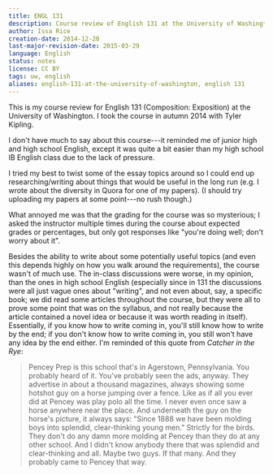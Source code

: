 ```yaml
---
title: ENGL 131
description: Course review of English 131 at the University of Washington
author: Issa Rice
creation-date: 2014-12-20
last-major-revision-date: 2015-03-29
language: English
status: notes
license: CC BY
tags: uw, english
aliases: english-131-at-the-university-of-washington, english 131
---
```


This is my course review for English 131 (Composition: Exposition) at the University of Washington.
I took the course in autumn 2014 with Tyler Kipling.

I don't have much to say about this course---it reminded me of junior high and high school English, except it was quite a bit easier than my high school IB English class due to the lack of pressure.

I tried my best to twist some of the essay topics around so I could end up researching/writing about things that would be useful in the long run (e.g. I wrote about the diversity in Quora for one of my papers).
(I should try uploading my papers at some point---no rush though.)

What annoyed me was that the grading for the course was so mysterious; I asked the instructor multiple times during the course about expected grades or percentages, but only got responses like "you're doing well; don't worry about it".

Besides the ability to write about some potentially useful topics (and even this depends highly on how you walk around the requirements), the course wasn't of much use.
The in-class discussions were worse, in my opinion, than the ones in high school English (especially since in 131 the discussions were all just vague ones about "writing", and not even about, say, a specific book; we did read some articles throughout the course, but they were all to prove some point that was on the syllabus, and not really because the article contained a novel idea or because it was worth reading in itself).
Essentially, if you know how to write coming in, you'll still know how to write by the end; if you don't know how to write coming in, you still won't have any idea by the end either.
I'm reminded of this quote from *Catcher in the Rye*:

> Pencey Prep is this school that's in Agerstown, Pennsylvania. You probably heard of it.  You've probably seen the ads, anyway. They advertise in about a thousand magazines, always showing some hotshot guy on a horse jumping over a fence. Like as if all you ever did at Pencey was play polo all the time. I never even once saw a horse anywhere near the place. And underneath the guy on the horse's picture, it always says: "Since 1888 we have been molding boys into splendid, clear-thinking young men." Strictly for the birds. They don't do any damn more molding at Pencey than they do at any other school. And I didn't know anybody there that was splendid and clear-thinking and all. Maybe two guys. If that many. And they probably came to Pencey that way.
